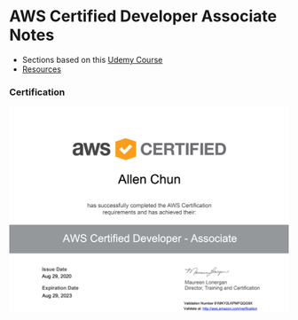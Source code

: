 # AWS Certified Developer Associate Notes
* Sections based on this [Udemy Course](https://www.udemy.com/course/aws-certified-solutions-architect-associate-saa-c02/)
* [Resources](https://github.com/ChunAllen/AWS-CDA/blob/master/resources.md)

### Certification
![certificate.png](aws-cda-allen-chun.png)
